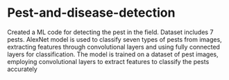 # Pest-and-disease-detection
Created a ML code for detecting the pest in the field. 
Dataset includes 7 pests. 
AlexNet model is used to classify seven types of pests from images, extracting features through convolutional layers and using fully connected layers for classification. 
The model is trained on a dataset of pest images, employing convolutional layers to extract features to classify the pests accurately
